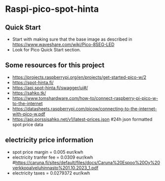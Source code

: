 # Raspi-pico-spot-hinta

## Quick Start
 - Start with making sure that the base image as described in https://www.waveshare.com/wiki/Pico-8SEG-LED
 - Look for Pico Quick Start section.

## Some resources for this project
 - https://projects.raspberrypi.org/en/projects/get-started-pico-w/2
 - https://spot-hinta.fi/
 - https://api.spot-hinta.fi/swagger/ui#/
 - https://sahko.tk/
 - https://www.tomshardware.com/how-to/connect-raspberry-pi-pico-w-to-the-internet
 - https://datasheets.raspberrypi.com/picow/connecting-to-the-internet-with-pico-w.pdf
 - https://api.porssisahko.net/v1/latest-prices.json #24h json formatted spot price data

## electricity price information
 - spot price margin = 0.005 eur/kwh
 - electricity tranfer fee = 0.0309 eur/kwh #https://caruna.fi/sites/default/files/docs/Caruna%20Espoo%20Oy%20verkkopalveluhinnasto%201.10.2023_1.pdf
 - electricity taxes = 0.0279372 eur/kwh
